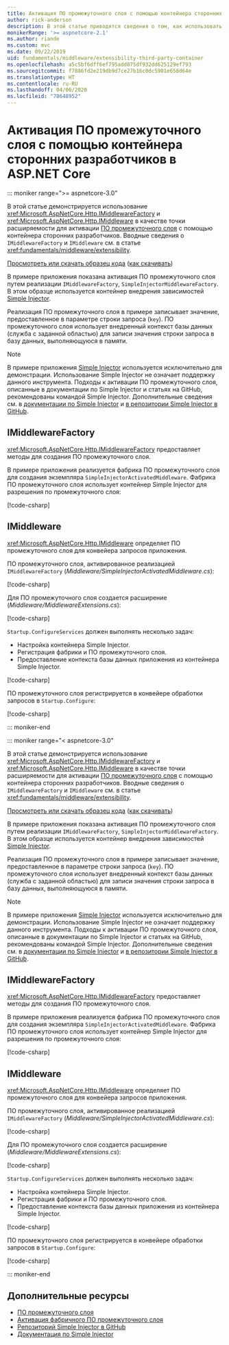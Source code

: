 ```yaml
---
title: Активация ПО промежуточного слоя с помощью контейнера сторонних разработчиков в ASP.NET Core
author: rick-anderson
description: В этой статье приводятся сведения о том, как использовать строго типизированное ПО промежуточного слоя с активацией на основе фабрики и контейнером сторонних разработчиков в ASP.NET Core.
monikerRange: '>= aspnetcore-2.1'
ms.author: riande
ms.custom: mvc
ms.date: 09/22/2019
uid: fundamentals/middleware/extensibility-third-party-container
ms.openlocfilehash: a5c5bf6dff6ef795add075df932dd625129ef793
ms.sourcegitcommit: f7886fd2e219db9d7ce27b16c0dc5901e658d64e
ms.translationtype: HT
ms.contentlocale: ru-RU
ms.lasthandoff: 04/06/2020
ms.locfileid: "78648952"
---
```

# <a name="middleware-activation-with-a-third-party-container-in-aspnet-core"></a>Активация ПО промежуточного слоя с помощью контейнера сторонних разработчиков в ASP.NET Core

::: moniker range=">= aspnetcore-3.0"

В этой статье демонстрируется использование <xref:Microsoft.AspNetCore.Http.IMiddlewareFactory> и <xref:Microsoft.AspNetCore.Http.IMiddleware> в качестве точки расширяемости для активации [ПО промежуточного слоя](xref:fundamentals/middleware/index) с помощью контейнера сторонних разработчиков. Вводные сведения о `IMiddlewareFactory` и `IMiddleware` см. в статье <xref:fundamentals/middleware/extensibility>.

[Просмотреть или скачать образец кода](https://github.com/dotnet/AspNetCore.Docs/tree/master/aspnetcore/fundamentals/middleware/extensibility-third-party-container/samples/) ([как скачивать](xref:index#how-to-download-a-sample))

В примере приложения показана активация ПО промежуточного слоя путем реализации `IMiddlewareFactory`, `SimpleInjectorMiddlewareFactory`. В этом образце используется контейнер внедрения зависимостей [Simple Injector](https://simpleinjector.org).

Реализация ПО промежуточного слоя в примере записывает значение, предоставленное в параметре строки запроса (`key`). ПО промежуточного слоя использует внедренный контекст базы данных (служба с заданной областью) для записи значения строки запроса в базу данных, выполняющуюся в памяти.

> [!NOTE]
> В примере приложения [Simple Injector](https://github.com/simpleinjector/SimpleInjector) используется исключительно для демонстрации. Использование Simple Injector не означает поддержку данного инструмента. Подходы к активации ПО промежуточного слоя, описанные в документации по Simple Injector и статьях на GitHub, рекомендованы командой Simple Injector. Дополнительные сведения см. в [документации по Simple Injector](https://simpleinjector.readthedocs.io/en/latest/index.html) и [в репозитории Simple Injector в GitHub](https://github.com/simpleinjector/SimpleInjector).

## <a name="imiddlewarefactory"></a>IMiddlewareFactory

<xref:Microsoft.AspNetCore.Http.IMiddlewareFactory> предоставляет методы для создания ПО промежуточного слоя.

В примере приложения реализуется фабрика ПО промежуточного слоя для создания экземпляра `SimpleInjectorActivatedMiddleware`. Фабрика ПО промежуточного слоя использует контейнер Simple Injector для разрешения по промежуточного слоя:

[!code-csharp[](extensibility-third-party-container/samples/3.x/SampleApp/Middleware/SimpleInjectorMiddlewareFactory.cs?name=snippet1&highlight=5-8,12)]

## <a name="imiddleware"></a>IMiddleware

<xref:Microsoft.AspNetCore.Http.IMiddleware> определяет ПО промежуточного слоя для конвейера запросов приложения.

ПО промежуточного слоя, активированное реализацией `IMiddlewareFactory` (*Middleware/SimpleInjectorActivatedMiddleware.cs*):

[!code-csharp[](extensibility-third-party-container/samples/3.x/SampleApp/Middleware/SimpleInjectorActivatedMiddleware.cs?name=snippet1)]

Для ПО промежуточного слоя создается расширение (*Middleware/MiddlewareExtensions.cs*):

[!code-csharp[](extensibility-third-party-container/samples/3.x/SampleApp/Middleware/MiddlewareExtensions.cs?name=snippet1)]

`Startup.ConfigureServices` должен выполнять несколько задач:

* Настройка контейнера Simple Injector.
* Регистрация фабрики и ПО промежуточного слоя.
* Предоставление контекста базы данных приложения из контейнера Simple Injector.

[!code-csharp[](extensibility-third-party-container/samples/3.x/SampleApp/Startup.cs?name=snippet1)]

ПО промежуточного слоя регистрируется в конвейере обработки запросов в `Startup.Configure`:

[!code-csharp[](extensibility-third-party-container/samples/3.x/SampleApp/Startup.cs?name=snippet2&highlight=12)]

::: moniker-end

::: moniker range="< aspnetcore-3.0"

В этой статье демонстрируется использование <xref:Microsoft.AspNetCore.Http.IMiddlewareFactory> и <xref:Microsoft.AspNetCore.Http.IMiddleware> в качестве точки расширяемости для активации [ПО промежуточного слоя](xref:fundamentals/middleware/index) с помощью контейнера сторонних разработчиков. Вводные сведения о `IMiddlewareFactory` и `IMiddleware` см. в статье <xref:fundamentals/middleware/extensibility>.

[Просмотреть или скачать образец кода](https://github.com/dotnet/AspNetCore.Docs/tree/master/aspnetcore/fundamentals/middleware/extensibility-third-party-container/samples/) ([как скачивать](xref:index#how-to-download-a-sample))

В примере приложения показана активация ПО промежуточного слоя путем реализации `IMiddlewareFactory`, `SimpleInjectorMiddlewareFactory`. В этом образце используется контейнер внедрения зависимостей [Simple Injector](https://simpleinjector.org).

Реализация ПО промежуточного слоя в примере записывает значение, предоставленное в параметре строки запроса (`key`). ПО промежуточного слоя использует внедренный контекст базы данных (служба с заданной областью) для записи значения строки запроса в базу данных, выполняющуюся в памяти.

> [!NOTE]
> В примере приложения [Simple Injector](https://github.com/simpleinjector/SimpleInjector) используется исключительно для демонстрации. Использование Simple Injector не означает поддержку данного инструмента. Подходы к активации ПО промежуточного слоя, описанные в документации по Simple Injector и статьях на GitHub, рекомендованы командой Simple Injector. Дополнительные сведения см. в [документации по Simple Injector](https://simpleinjector.readthedocs.io/en/latest/index.html) и [в репозитории Simple Injector в GitHub](https://github.com/simpleinjector/SimpleInjector).

## <a name="imiddlewarefactory"></a>IMiddlewareFactory

<xref:Microsoft.AspNetCore.Http.IMiddlewareFactory> предоставляет методы для создания ПО промежуточного слоя.

В примере приложения реализуется фабрика ПО промежуточного слоя для создания экземпляра `SimpleInjectorActivatedMiddleware`. Фабрика ПО промежуточного слоя использует контейнер Simple Injector для разрешения по промежуточного слоя:

[!code-csharp[](extensibility-third-party-container/samples/2.x/SampleApp/Middleware/SimpleInjectorMiddlewareFactory.cs?name=snippet1&highlight=5-8,12)]

## <a name="imiddleware"></a>IMiddleware

<xref:Microsoft.AspNetCore.Http.IMiddleware> определяет ПО промежуточного слоя для конвейера запросов приложения.

ПО промежуточного слоя, активированное реализацией `IMiddlewareFactory` (*Middleware/SimpleInjectorActivatedMiddleware.cs*):

[!code-csharp[](extensibility-third-party-container/samples/2.x/SampleApp/Middleware/SimpleInjectorActivatedMiddleware.cs?name=snippet1)]

Для ПО промежуточного слоя создается расширение (*Middleware/MiddlewareExtensions.cs*):

[!code-csharp[](extensibility-third-party-container/samples/2.x/SampleApp/Middleware/MiddlewareExtensions.cs?name=snippet1)]

`Startup.ConfigureServices` должен выполнять несколько задач:

* Настройка контейнера Simple Injector.
* Регистрация фабрики и ПО промежуточного слоя.
* Предоставление контекста базы данных приложения из контейнера Simple Injector.

[!code-csharp[](extensibility-third-party-container/samples/2.x/SampleApp/Startup.cs?name=snippet1)]

ПО промежуточного слоя регистрируется в конвейере обработки запросов в `Startup.Configure`:

[!code-csharp[](extensibility-third-party-container/samples/2.x/SampleApp/Startup.cs?name=snippet2&highlight=12)]

::: moniker-end

## <a name="additional-resources"></a>Дополнительные ресурсы

* [ПО промежуточного слоя](xref:fundamentals/middleware/index)
* [Активация фабричного ПО промежуточного слоя](xref:fundamentals/middleware/extensibility)
* [Репозиторий Simple Injector в GitHub](https://github.com/simpleinjector/SimpleInjector)
* [Документация по Simple Injector](https://simpleinjector.readthedocs.io/en/latest/index.html)
